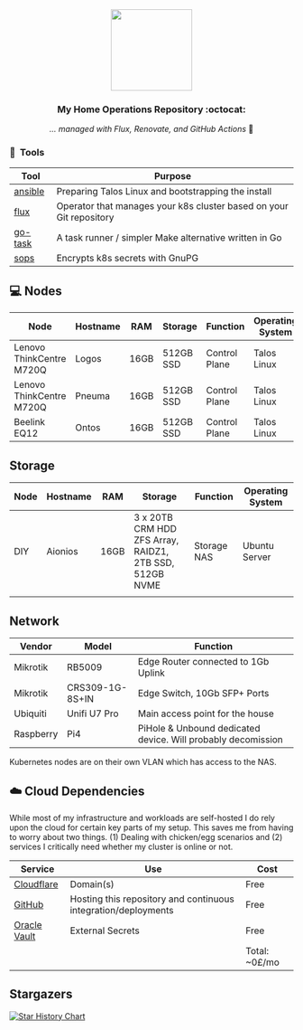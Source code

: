 <div align="center">

<img src="https://raw.githubusercontent.com/onedr0p/home-ops/main/docs/src/assets/logo.png" align="center" width="144px" height="144px"/>

### My Home Operations Repository :octocat:

_... managed with Flux, Renovate, and GitHub Actions_ 🤖

</div>

### :wrench:&nbsp; Tools

| Tool                                                               | Purpose                                                             |
|--------------------------------------------------------------------|---------------------------------------------------------------------|
| [ansible](https://www.ansible.com)                                 | Preparing Talos Linux and bootstrapping the install                 |
| [flux](https://toolkit.fluxcd.io/)                                 | Operator that manages your k8s cluster based on your Git repository |
| [go-task](https://github.com/go-task/task)                         | A task runner / simpler Make alternative written in Go              |
| [sops](https://github.com/mozilla/sops)                            | Encrypts k8s secrets with GnuPG                                     |


## 💻 Nodes
| Node                          | Hostname        | RAM  | Storage                                            | Function         | Operating System |
|-------------------------------|-----------------|------|----------------------------------------------------|------------------|------------------|
| Lenovo ThinkCentre M720Q      | Logos           | 16GB | 512GB SSD                                          | Control Plane    | Talos Linux      |
| Lenovo ThinkCentre M720Q      | Pneuma          | 16GB | 512GB SSD                                          | Control Plane    | Talos Linux      |
| Beelink EQ12                  | Ontos           | 16GB | 512GB SSD                                          | Control Plane    | Talos Linux      |


## Storage
| Node                          | Hostname        | RAM  | Storage                                                 | Function         | Operating System |
|-------------------------------|-----------------|------|---------------------------------------------------------|------------------|------------------|
| DIY                           | Aionios         | 16GB | 3 x 20TB CRM HDD ZFS Array, RAIDZ1, 2TB SSD, 512GB NVME | Storage NAS      | Ubuntu Server    |
|                               |                 |      |                                                         |                  |                  |


## Network

| Vendor   | Model                        | Function                                                          |
|----------|------------------------------|-------------------------------------------------------------------|
| Mikrotik | RB5009                       | Edge Router connected to 1Gb Uplink                               |
| Mikrotik | CRS309-1G-8S+IN              | Edge Switch, 10Gb SFP+ Ports                                      |
| Ubiquiti | Unifi U7 Pro                 | Main access point for the house                                   |
| Raspberry| Pi4                          | PiHole & Unbound dedicated device. Will probably decomission      |

Kubernetes nodes are on their own VLAN which has access to the NAS.

## ☁️ Cloud Dependencies

While most of my infrastructure and workloads are self-hosted I do rely upon the cloud for certain key parts of my setup. This saves me from having to worry about two things. (1) Dealing with chicken/egg scenarios and (2) services I critically need whether my cluster is online or not.

| Service                                                               | Use                                                                | Cost           |
|-----------------------------------------------------------------------|--------------------------------------------------------------------|----------------|
| [Cloudflare](https://www.cloudflare.com/)                             | Domain(s)                                                          | Free           |
| [GitHub](https://github.com/)                                         | Hosting this repository and continuous integration/deployments     | Free           |
| [Oracle Vault](https://www.oracle.com/uk/cloud/)                      | External Secrets                                                   | Free           |
|                                                                       |                                                                    | Total: ~0£/mo  |

## Stargazers

[![Star History Chart](https://api.star-history.com/svg?repos=tajinder400/home-operations&type=Date)](https://star-history.com/#tajinder400/home-operations&Date)
